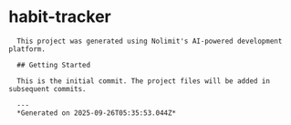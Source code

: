 # habit-tracker

      This project was generated using Nolimit's AI-powered development platform.

      ## Getting Started

      This is the initial commit. The project files will be added in subsequent commits.

      ---
      *Generated on 2025-09-26T05:35:53.044Z*
      